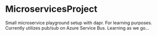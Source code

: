 # MicroservicesProject
Small microservice playground setup with dapr. For learning purposes. Currently utilizes pub/sub on Azure Service Bus. Learning as we go...
